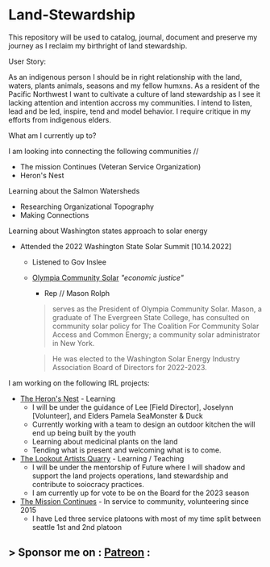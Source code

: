 # Land-Stewardship
This repository will be used to catalog, journal, document and preserve my journey as I reclaim my birthright of land stewardship.

User Story:

As an indigenous person I should be in right relationship with the land, waters, plants animals, seasons and my fellow humxns. 
As a resident of the Pacific Northwest I want to cultivate a culture of land stewardship as I see it lacking attention and intention accross my communities.
I intend to listen, lead and be led, inspire, tend and model behavior.
I require critique in my efforts from indigenous elders.

What am I currently up to?

I am looking into connecting the following communities // 
- The mission Continues (Veteran Service Organization)
- Heron's Nest

Learning about the Salmon Watersheds
- Researching Organizational Topography 
- Making Connections

Learning about Washington states approach to solar energy 
- Attended the 2022 Washington State Solar Summit [10.14.2022]
    - Listened to Gov Inslee
    - [Olympia Community Solar](https://olysol.org/our-team/) *"economic justice"*
      - Rep // Mason Rolph
      > serves as the President of Olympia Community Solar. Mason, a graduate of The Evergreen State College, has consulted on community solar policy for The Coalition For Community Solar Access and Common Energy; a community solar administrator in New York.
      
      > He was elected to the Washington Solar Energy Industry Association Board of Directors for 2022-2023. 
    

I am working on the following IRL projects:
- [The Heron's Nest](https://www.theheronsnest.org/) - Learning
    - I will be under the guidance of Lee [Field Director], Joselynn [Volunteer], and Elders Pamela SeaMonster & Duck
    - Currently working with a team to design an outdoor kitchen the will end up being built by the youth
    - Learning about medicinal plants on the land
    - Tending what is present and welcoming what is to come.
- [The Lookout Artists Quarry](https://lookoutarts.com/about/) - Learning / Teaching
    - I will be under the mentorship of Future where I will shadow and support the land projects operations, land stewardship and contribute to soiocracy practices.
    - I am currently up for vote to be on the Board for the 2023 season
- [The Mission Continues](http://www.missioncontinues.org/service-platoon/Seattle/) - In service to community, volunteering since 2015
    - I have Led three service platoons with most of my time split between seattle 1st and 2nd platoon
    
    
##  > Sponsor me on : [Patreon](https://www.patreon.com/AL0YSI0US/about) : 

